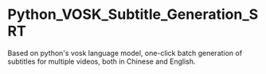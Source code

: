 # Python_VOSK_Subtitle_Generation_SRT
 Based on python's vosk language model, one-click batch generation of subtitles for multiple videos, both in Chinese and English.
